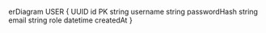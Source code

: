 erDiagram
    USER {
        UUID id PK
        string username
        string passwordHash
        string email
        string role
        datetime createdAt
    }
